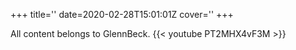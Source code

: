 +++
title=''
date=2020-02-28T15:01:01Z
cover=''
+++

All content belongs to GlennBeck.
{{< youtube PT2MHX4vF3M >}}

